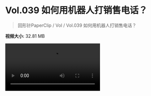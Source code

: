 # Vol.039 如何用机器人打销售电话？

> 回形针PaperClip / Vol / Vol.039 如何用机器人打销售电话？

**视频大小**: 32.81 MB

<div class="video"><video src="https://file.hsyhx.top/archive/PaperClip/Vol/039.mp4" controls preload>🤔 您的浏览器不支持 video 标签</video></div>